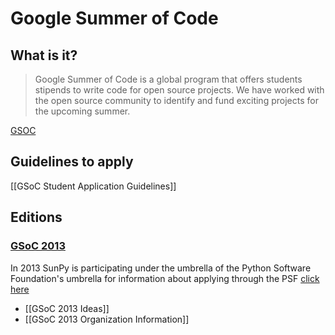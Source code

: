 # Google Summer of Code
## What is it?
> Google Summer of Code is a global program that offers students stipends to write code for open source projects. We have worked with the open source community to identify and fund exciting projects for the upcoming summer. 

[GSOC](https://google-melange.appspot.com/gsoc/homepage/google/gsoc2013)

## Guidelines to apply
 [[GSoC Student Application Guidelines]]
## Editions

### [GSoC 2013](http://www.google-melange.com/gsoc/homepage/google/gsoc2013)
In 2013 SunPy is participating under the umbrella of the Python Software Foundation's umbrella for information about applying through the PSF [click here](http://wiki.python.org/moin/SummerOfCode/2013)
* [[GSoC 2013 Ideas]]
* [[GSoC 2013 Organization Information]]
